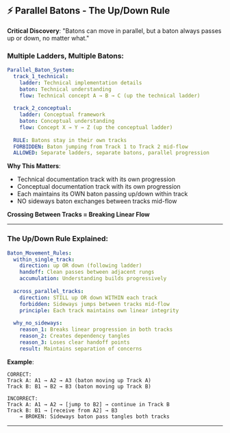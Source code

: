 ## ⚡ Parallel Batons - The Up/Down Rule

**Critical Discovery**: "Batons can move in parallel, but a baton always passes up or down, no matter what."

### Multiple Ladders, Multiple Batons:

```yaml
Parallel_Baton_System:
  track_1_technical:
    ladder: Technical implementation details
    baton: Technical understanding
    flow: Technical concept A → B → C (up the technical ladder)
  
  track_2_conceptual:
    ladder: Conceptual framework
    baton: Conceptual understanding  
    flow: Concept X → Y → Z (up the conceptual ladder)
  
  RULE: Batons stay in their own tracks
  FORBIDDEN: Baton jumping from Track 1 to Track 2 mid-flow
  ALLOWED: Separate ladders, separate batons, parallel progression
```

**Why This Matters**:
- Technical documentation track with its own progression
- Conceptual documentation track with its own progression
- Each maintains its OWN baton passing up/down within track
- NO sideways baton exchanges between tracks mid-flow

**Crossing Between Tracks = Breaking Linear Flow**

---

### The Up/Down Rule Explained:

```yaml
Baton_Movement_Rules:
  within_single_track:
    direction: up OR down (following ladder)
    handoff: Clean passes between adjacent rungs
    accumulation: Understanding builds progressively
  
  across_parallel_tracks:
    direction: STILL up OR down WITHIN each track
    forbidden: Sideways jumps between tracks mid-flow
    principle: Each track maintains own linear integrity
  
  why_no_sideways:
    reason_1: Breaks linear progression in both tracks
    reason_2: Creates dependency tangles
    reason_3: Loses clear handoff points
    result: Maintains separation of concerns
```

**Example**:
```
CORRECT:
Track A: A1 → A2 → A3 (baton moving up Track A)
Track B: B1 → B2 → B3 (baton moving up Track B)

INCORRECT:
Track A: A1 → A2 → [jump to B2] → continue in Track B
Track B: B1 → [receive from A2] → B3
    → BROKEN: Sideways baton pass tangles both tracks
```

---

